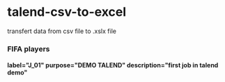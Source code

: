 # talend-csv-to-excel
transfert data from csv file to .xslx file
<h3>FIFA players </h3>
<h4> label="J_01" purpose="DEMO TALEND" description="first job in talend demo" </h4>
